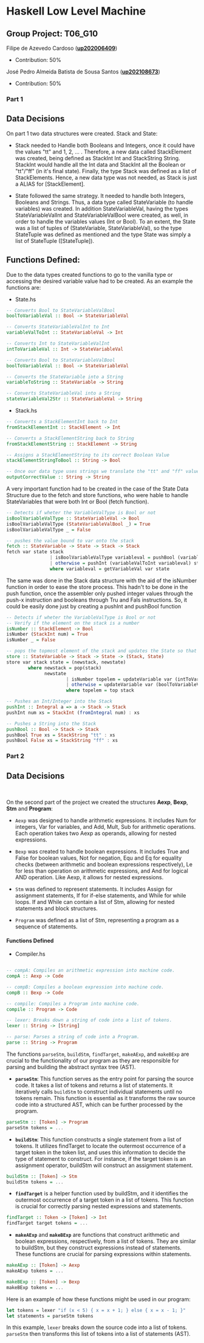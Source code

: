 # Haskell Low Level Machine
## Group Project: T06_G10


Filipe de Azevedo Cardoso (<ins>**up202006409**</ins>)

- Contribution: 50%

José Pedro Almeida Batista de Sousa Santos (<ins>**up202108673**</ins>)

- Contribution: 50%

### Part 1 

## Data Decisions

On part 1 two data structures were created. Stack and State: <br>  

- Stack needed to Handle both Booleans and Integers, once it could have the values "tt" and 1, 2, ... . Therefore, a new data called StackElement was created, being defined as StackInt Int and StackString String. StackInt would handle all the Int data and StackInt all the Boolean or "tt"/"ff" (in it's final state). Finally, the type Stack was defined as a list of StackElements. Hence, a new data type was not needed, as Stack is just a ALIAS for [StackElement]. <br>

- State followed the same strategy. It needed to handle both Integers, Booleans and Strings. Thus, a data type called StateVariable (to handle variables) was created. In addition StateVariableVal, having the types StateVariableValInt and StateVariableValBool were created, as well, in order to handle the variables values (Int or Bool). To an extent, the State was a list of tuples of (StateVariable, StateVariableVal), so the type StateTuple was defined as mentioned and the type State was simply a list of StateTuple ([StateTuple]).

## Functions Defined: 

Due to the data types created functions to go to the vanilla type or accessing the desired variable value had to be created. As an example the functions are: 

- State.hs

```hs
-- Converts Bool to StateVariableValBool
boolToVariableVal :: Bool -> StateVariableVal

-- Converts StateVariableValInt to Int 
variableValToInt :: StateVariableVal -> Int 

-- Converts Int to StateVariableValInt 
intToVariableVal :: Int -> StateVariableVal

-- Converts Bool to StateVariableValBool
boolToVariableVal :: Bool -> StateVariableVal

-- Converts the StateVariable into a String
variableToString :: StateVariable -> String

-- Converts StateVariableVal into a String
stateVariableVal2Str :: StateVariableVal -> String
```

- Stack.hs

```hs
-- Converts a StackElementInt back to Int 
fromStackElementInt :: StackElement -> Int 

-- Converts a StackElementString back to String
fromStackElementString :: StackElement -> String

-- Assigns a StackElementString to its correct Boolean Value
stackElementStringToBool :: String -> Bool 

-- Once our data type uses strings we translate the "tt" and "ff" values to the expected output ones
outputCorrectValue :: String -> String
```

A very important function had to be created in the case of the State Data Structure due to the fetch and store functions, who were hable to handle StateVariables that were both Int or Bool (fetch function).

```hs
-- Detects if wheter the VariableValType is Bool or not
isBoolVariableValType :: StateVariableVal -> Bool 
isBoolVariableValType (StateVariableValBool _) = True 
isBoolVariableValType _ = False 

-- pushes the value bound to var onto the stack
fetch :: StateVariable -> State -> Stack -> Stack
fetch var state stack           
                | isBoolVariableValType variableval = pushBool (variableValToBool variableval) stack
                | otherwise = pushInt (variableValToInt variableval) stack
                where variableval = getVariableVal var state
```

The same was done in the Stack data structure with the aid of the isNumber function in order to ease the store process. This hadn't to be done in the push function, once the assembler only pushed integer values through the push-x instruction and booleans through Tru and Fals instructions. So, it could be easily done just by creating a pushInt and pushBool function

```hs
-- Detects if wheter the VariableValType is Bool or not
-- Verify if the element on the stack is a number
isNumber :: StackElement -> Bool 
isNumber (StackInt num) = True 
isNumber _ = False

-- pops the topmost element of the stack and updates the State so that the popped value is bound to var
store :: StateVariable -> Stack -> State -> (Stack, State)
store var stack state = (newstack, newstate)
        where newstack = pop(stack) 
              newstate 
                      | isNumber topelem = updateVariable var (intToVariableVal(fromStackElementInt(top stack))) state
                      | otherwise = updateVariable var (boolToVariableVal(stackElementStringToBool(fromStackElementString(top stack)))) state
                      where topelem = top stack

-- Pushes an Int/Integer into the Stack 
pushInt :: Integral a => a -> Stack -> Stack
pushInt num xs = StackInt (fromIntegral num) : xs

-- Pushes a String into the Stack
pushBool :: Bool -> Stack -> Stack
pushBool True xs = StackString "tt" : xs
pushBool False xs = StackString "ff" : xs
```


<!--detailing the
decisions made when defining the data and functions defined in the program-->

### Part 2

## Data Decisions

<br>

On the second part of the project we created the structures **Aexp**, **Bexp**, **Stm** and **Program**: <br>

- `Aexp` was designed to handle arithmetic expressions. It includes Num for integers, Var for variables, and Add, Mult, Sub for arithmetic operations. Each operation takes two Aexp as operands, allowing for nested expressions. <br>
  
- `Bexp` was created to handle boolean expressions. It includes True and False for boolean values, Not for negation, Equ and Eq for equality checks (between arithmetic and boolean expressions respectively), Le for less than operation on arithmetic expressions, and And for logical AND operation. Like Aexp, it allows for nested expressions. <br>  

- `Stm` was defined to represent statements. It includes Assign for assignment statements, If for if-else statements, and While for while loops. If and While can contain a list of Stm, allowing for nested statements and block structures. <br> 

- `Program` was defined as a list of Stm, representing a program as a sequence of statements.

#### Functions Defined

- Compiler.hs
  
``` hs

-- compA: Compiles an arithmetic expression into machine code.
compA :: Aexp -> Code

-- compB: Compiles a boolean expression into machine code.
compB :: Bexp -> Code

-- compile: Compiles a Program into machine code.
compile :: Program -> Code

-- lexer: Breaks down a string of code into a list of tokens.
lexer :: String -> [String]

-- parse: Parses a string of code into a Program.
parse :: String -> Program

```

The functions `parseStm`, `buildStm`, `findTarget`, `makeAExp`, and `makeBExp` are crucial to the functionality of our program as they are responsible for parsing and building the abstract syntax tree (AST).

- **`parseStm`**: This function serves as the entry point for parsing the source code. It takes a list of tokens and returns a list of statements. It iteratively calls `buildStm` to construct individual statements until no tokens remain. This function is essential as it transforms the raw source code into a structured AST, which can be further processed by the program.
  
```hs
parseStm :: [Token] -> Program
parseStm tokens = ...
```

- **`buildStm`**: This function constructs a single statement from a list of tokens. It utilizes findTarget to locate the outermost occurrence of a target token in the token list, and uses this information to decide the type of statement to construct. For instance, if the target token is an assignment operator, buildStm will construct an assignment statement.

```hs
buildStm :: [Token] -> Stm
buildStm tokens = ...
```

- **`findTarget`** is a helper function used by buildStm, and it identifies the outermost occurrence of a target token in a list of tokens. This function is crucial for correctly parsing nested expressions and statements.

```hs
findTarget :: Token -> [Token] -> Int
findTarget target tokens = ...
```

- **`makeAExp`** and **`makeBExp`** are functions that construct arithmetic and boolean expressions, respectively, from a list of tokens. They are similar to buildStm, but they construct expressions instead of statements. These functions are crucial for parsing expressions within statements.

```hs
makeAExp :: [Token] -> Aexp
makeAExp tokens = ...

makeBExp :: [Token] -> Bexp
makeBExp tokens = ...
```

Here is an example of how these functions might be used in our program:

```hs
let tokens = lexer "if (x < 5) { x = x + 1; } else { x = x - 1; }"
let statements = parseStm tokens
```

In this example, `lexer` breaks down the source code into a list of tokens. `parseStm` then transforms this list of tokens into a list of statements (AST).
